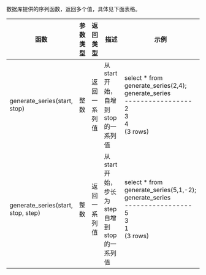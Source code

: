 数据库提供的序列函数，返回多个值，具体见下面表格。

| 函数                         | 参数类型 | 返回类型 | 描述                                | 示例                                                     |
| ------------------------ | -------------- | ------------ | ------------------------------ | -------------------------------------------------- |
| generate_series(start, stop)       | 整数    | 返回一系列值  | 从 start 开始，自增到 stop 的一系列值     | select * from generate_series(2,4);<br>generate_series<br>-----------------<br> 2<br>3<br> 4<br>(3 rows) |
| generate_series(start, stop, step) | 整数     | 返回一系列值  | 从 start 开始，步长为 step 自增到 stop 的一系列值 | select * from generate_series(5,1,-2);<br> generate_series <br>-----------------<br> 5<br>3<br>1<br>(3 rows) |
